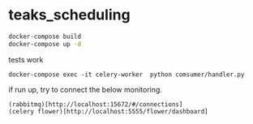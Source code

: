 # teaks_scheduling

```bash
docker-compose build
docker-compose up -d
```

tests work
```
docker-compose exec -it celery-worker  python comsumer/handler.py
```

if run up, try to connect the below monitoring.
```
(rabbitmq)[http://localhost:15672/#/connections]
(celery flower)[http://localhost:5555/flower/dashboard]
```
